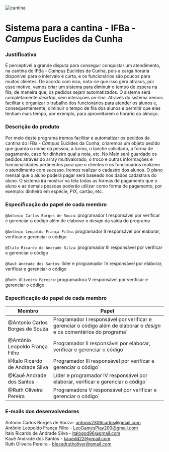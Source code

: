 ![cantina](https://i.imgur.com/41R8Bs7.png)

# Sistema para a cantina - IFBa - _Campus_ Euclides da Cunha

### Justificativa</br>
É perceptível a grande disputa para conseguir conquistar um atendimento, na cantina do IFBa - _Campus_ Euclides da Cunha, pois a carga horaria disponível para o intervalo é curta, e os funcionários são poucos para muitos clientes. De acordo com isso, nota-se que isso gera atrasos, por esse motivo, vamos criar um sistema para diminuir o tempo de espera na fila, de maneira que, os pedidos sejam automatizados. O sistema será completamente _desktop_, sem interações _on-line_. Através do sistema iremos facilitar e organizar o trabalho dos funcionários para atender os alunos e, consequentemente, diminuir o tempo de fila dos alunos e permitir que eles tenham mais tempo, por exemplo, para aproveitarem o horário do almoço. 

### Descrição do produto</br>
Por meio deste programa iremos facilitar e automatizar os pedidos da cantina do IFBa - _Campus_ Euclides da Cunha, criaremos um objeto pedido que guarda o nome da pessoa, a turma, o lanche solicitado, a forma de pagamento, caso for dinheiro qual a nota, etc.
No Main será guardado os pedidos através do array multivalorado, o troco e outras informações e funcionalidades pertinentes para que o clientes e os funcionários realizem o atendimento com sucesso. Iremos realizar o cadastro dos alunos. O plano mensal que o aluno poderá pagar será baseado nos dados cadastrais do aluno. O sistema irá mostrar na tela todas as formas de pagamento que o aluno e as demais pessoas poderão utilizar como forma de pagamento, por exemplo: dinheiro em espécie, PIX, cartão, etc.

### Especificação do papel de cada membro</br>

`@Antonio Carlos Borges de Souza`: programador I responsável por verificar e gerenciar o código além de elaborar o _design_ da saída do programa</br></br>
`@Antônio Leopoldo França Filho`: programador II responsável por elaborar, verificar e gerenciar o código</br></br>
`@Ítalo Ricardo de Andrade Silva`: programador III responsável por verificar e gerenciar o código</br></br>
`@Kauê Andrade dos Santos`: líder e programador IV responsável por elaborar, verificar e gerenciar o código</br></br>
`@Ruth Oliveira Pereira`: programadora V responsável por verificar e gerenciar o código</br>

### Especificação do papel de cada membro
| Membro                                                    | Papel                         |
| ------------------------------------------------------------ | ---------------------------------- |
| @Antonio Carlos Borges de Souza | Programador I responsável por verificar e gerenciar o código além de elaborar o _design_ e os comentários do programa` |
| @Antônio Leopoldo França Filho | Programador II responsável por elaborar, verificar e gerenciar o código`                           |
| @Ítalo Ricardo de Andrade Silva | Programador III responsável por verificar e gerenciar o código`                           |
| @Kauê Andrade dos Santos | Líder e programador IV responsável por elaborar, verificar e gerenciar o código`                           |
| @Ruth Oliveira Pereira | Programadora V responsável por verificar e gerenciar o código`                           |

### E-mails dos desenvolvedores</br>

Antonio Carlos Borges de Souza- antonio2306carlos@gmail.com</br>
Antônio Leopoldo França Filho - LeoGamesPlay200@gmail.com</br>
Ítalo Ricardo de Andrade Silva - italogod96@gmail.com</br>
Kauê Andrade dos Santos - kauedd22@gmail.com</br>
Ruth Oliveira Pereira - blesedrutholiver@gmail.com</br>
